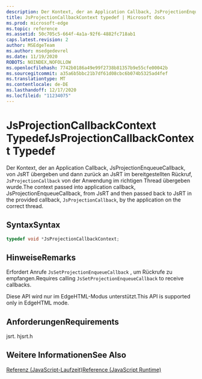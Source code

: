 ```yaml
---
description: Der Kontext, der an Application Callback, JsProjectionEnqueueCallback, von JsRT übergeben und dann zurück an JsRT im bereitgestellten Rückruf, `JsProjectionCallback` von der Anwendung im richtigen Thread übergeben wurde.
title: JsProjectionCallbackContext typedef | Microsoft docs
ms.prod: microsoft-edge
ms.topic: reference
ms.assetid: 50c705c5-664f-4a1a-92f6-4882fc718ab1
caps.latest.revision: 2
author: MSEdgeTeam
ms.author: msedgedevrel
ms.date: 11/19/2020
ROBOTS: NOINDEX,NOFOLLOW
ms.openlocfilehash: 7742b0186a49e99f2738b81357b9e55cfe00042b
ms.sourcegitcommit: a35a6b5bbc21b7df61d08cbc6b074b5325ad4fef
ms.translationtype: MT
ms.contentlocale: de-DE
ms.lasthandoff: 12/17/2020
ms.locfileid: "11234075"
---
```

# <span data-ttu-id="da0ab-103">JsProjectionCallbackContext Typedef</span><span class="sxs-lookup"><span data-stu-id="da0ab-103">JsProjectionCallbackContext Typedef</span></span>

<span data-ttu-id="da0ab-104">Der Kontext, der an Application Callback, JsProjectionEnqueueCallback, von JsRT übergeben und dann zurück an JsRT im bereitgestellten Rückruf, `JsProjectionCallback` von der Anwendung im richtigen Thread übergeben wurde.</span><span class="sxs-lookup"><span data-stu-id="da0ab-104">The context passed into application callback, JsProjectionEnqueueCallback, from JsRT and then passed back to JsRT in the provided callback, `JsProjectionCallback`, by the application on the correct thread.</span></span>  
  
## <span data-ttu-id="da0ab-105">Syntax</span><span class="sxs-lookup"><span data-stu-id="da0ab-105">Syntax</span></span>  
  
```cpp  
typedef void *JsProjectionCallbackContext;  
```  
  
## <span data-ttu-id="da0ab-106">Hinweise</span><span class="sxs-lookup"><span data-stu-id="da0ab-106">Remarks</span></span>  
 <span data-ttu-id="da0ab-107">Erfordert Anrufe `JsSetProjectionEnqueueCallback` , um Rückrufe zu empfangen.</span><span class="sxs-lookup"><span data-stu-id="da0ab-107">Requires calling `JsSetProjectionEnqueueCallback` to receive callbacks.</span></span>  
  
 <span data-ttu-id="da0ab-108">Diese API wird nur im EdgeHTML-Modus unterstützt.</span><span class="sxs-lookup"><span data-stu-id="da0ab-108">This API is supported only in EdgeHTML mode.</span></span>  
  
## <span data-ttu-id="da0ab-109">Anforderungen</span><span class="sxs-lookup"><span data-stu-id="da0ab-109">Requirements</span></span>  
 <span data-ttu-id="da0ab-110">jsrt. h</span><span class="sxs-lookup"><span data-stu-id="da0ab-110">jsrt.h</span></span>  
  
## <span data-ttu-id="da0ab-111">Weitere Informationen</span><span class="sxs-lookup"><span data-stu-id="da0ab-111">See Also</span></span>  
 [<span data-ttu-id="da0ab-112">Referenz (JavaScript-Laufzeit)</span><span class="sxs-lookup"><span data-stu-id="da0ab-112">Reference (JavaScript Runtime)</span></span>](../chakra-hosting/reference-javascript-runtime.md)
